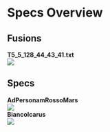 # Specs Overview <br>
## Fusions <br>
**T5_5_128_44_43_41.txt** <br>
[![](https://github.com/Nitro4CSR/CSR2-DataBase/blob/Everything/1.Cars/1.Stock/1.Gold%20Star/Lamborghini/Season%20055%20-%20Lamborghini%20LB%20Huracan%20Coupe/%23fusions.jpg)](https://github.com/Nitro4CSR/CSR2-DataBase/blob/Everything/2.MaxOuts/T5_5_128_44_43_41.txt) <br>
## Specs <br>
**AdPersonamRossoMars** <br>
[![](https://github.com/Nitro4CSR/CSR2-DataBase/blob/Everything/1.Cars/1.Stock/1.Gold%20Star/Lamborghini/Season%20055%20-%20Lamborghini%20LB%20Huracan%20Coupe/Lamborghini%20LB%20Huracan%20Coupe%20(AdPersonamRossoMars).jpg)](https://github.com/Nitro4CSR/CSR2-DataBase/blob/Everything/1.Cars/1.Stock/1.Gold%20Star/Lamborghini/Season%20055%20-%20Lamborghini%20LB%20Huracan%20Coupe/Lamborghini%20LB%20Huracan%20Coupe%20(AdPersonamRossoMars).txt) <br>
**BiancoIcarus** <br>
[![](https://github.com/Nitro4CSR/CSR2-DataBase/blob/Everything/1.Cars/1.Stock/1.Gold%20Star/Lamborghini/Season%20055%20-%20Lamborghini%20LB%20Huracan%20Coupe/Lamborghini%20LB%20Huracan%20Coupe%20(BiancoIcarus).jpg)](https://github.com/Nitro4CSR/CSR2-DataBase/blob/Everything/1.Cars/1.Stock/1.Gold%20Star/Lamborghini/Season%20055%20-%20Lamborghini%20LB%20Huracan%20Coupe/Lamborghini%20LB%20Huracan%20Coupe%20(BiancoIcarus).txt) <br>